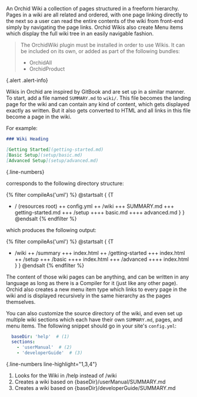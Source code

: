 ---
---

An Orchid Wiki a collection of pages structured in a freeform hierarchy. Pages in a wiki are all related and ordered, 
with one page linking directly to the next so a user can read the entire contents of the wiki from front-end simply by 
navigating the page links. Orchid Wikis also create Menu items which display the full wiki tree in an easily navigable
fashion.

> The OrchidWiki plugin must be installed in order to use Wikis. It can be included on its own, or added as part of the 
> following bundles:
> 
> * OrchidAll
> * OrchidProduct

{.alert .alert-info}

Wikis in Orchid are inspired by GitBook and are set up in a similar manner. To start, add a file named `SUMMARY.md` to
`wiki/`. This file becomes the landing page for the wiki and can contain any kind of content, which gets displayed 
exactly as written. But it also gets converted to HTML and all links in this file become a page in the wiki. 

For example: 

```markdown
### Wiki Heading

[Getting Started](getting-started.md)
[Basic Setup](setup/basic.md)
[Advanced Setup](setup/advanced.md)
```
{.line-numbers}

corresponds to the following directory structure:

{% filter compileAs('uml') %}
@startsalt
{
{T
+ / (resources root)
++ config.yml
++ /wiki
+++ SUMMARY.md
+++ getting-started.md
+++ /setup
++++ basic.md
++++ advanced.md
}
}
@endsalt
{% endfilter %}


which produces the following output:

{% filter compileAs('uml') %}
@startsalt
{
{T
+ /wiki
++ /summary
+++ index.html
++ /getting-started
+++ index.html
++ /setup
+++ /basic
++++ index.html
+++ /advanced
++++ index.html
}
}
@endsalt
{% endfilter %}




The content of those wiki pages can be anything, and can be written in any language as long as there is a Compiler for 
it (just like any other page). Orchid also creates a new menu item type which links to every page in the wiki and is 
displayed recursively in the same hierarchy as the pages themselves. 

You can also customize the source directory of the wiki, and even set up multiple wiki sections which each have their 
own `SUMMARY.md`, pages, and menu items. The following snippet should go in your site's `config.yml`:

```yaml
  baseDir: 'help'  # (1) 
  sections:
    - 'userManual'  # (2)
    - 'developerGuide'  # (3)
```
{.line-numbers line-highlight="1,3,4"}

1) Looks for the Wiki in /help instead of /wiki
2) Creates a wiki based on {baseDir}/userManual/SUMMARY.md
3) Creates a wiki based on {baseDir}/developerGuide/SUMMARY.md